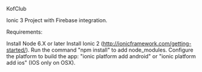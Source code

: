 KofClub

Ionic 3 Project with Firebase integration.

Requirements:

Install Node 6.X or later
Install Ionic 2 (http://ionicframework.com/getting-started/).
Run the command "npm install" to add node_modules.
Configure the platform to build the app:
"ionic platform add android" or "ionic platform add ios" (IOS only on OSX).
